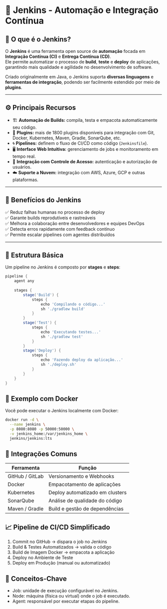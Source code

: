# 🧩 Jenkins - Automação e Integração Contínua

## 📘 O que é o Jenkins?

O **Jenkins** é uma ferramenta open source de **automação** focada em **Integração Contínua (CI)** e **Entrega Contínua (CD)**.  
Ele permite automatizar o processo de **build**, **teste** e **deploy** de aplicações, garantindo mais qualidade e agilidade no desenvolvimento de software.

Criado originalmente em Java, o Jenkins suporta **diversas linguagens** e **ferramentas de integração**, podendo ser facilmente estendido por meio de **plugins**.

---

## ⚙️ Principais Recursos

- 🏗️ **Automação de Builds:** compila, testa e empacota automaticamente seu código.
- 🧩 **Plugins:** mais de 1800 plugins disponíveis para integração com Git, Docker, Kubernetes, Maven, Gradle, SonarQube, etc.
- 🌀 **Pipelines:** definem o fluxo de CI/CD como código (`Jenkinsfile`).
- 🖥️ **Interface Web Intuitiva:** gerenciamento de jobs e monitoramento em tempo real.
- 🔐 **Integração com Controle de Acesso:** autenticação e autorização de usuários.
- ☁️ **Suporte a Nuvem:** integração com AWS, Azure, GCP e outras plataformas.

---

## 🚀 Benefícios do Jenkins

✅ Reduz falhas humanas no processo de deploy  
✅ Garante builds reprodutíveis e rastreáveis  
✅ Melhora a colaboração entre desenvolvedores e equipes DevOps  
✅ Detecta erros rapidamente com feedback contínuo  
✅ Permite escalar pipelines com agentes distribuídos

---

## 🧱 Estrutura Básica

Um pipeline no Jenkins é composto por **stages** e **steps**:

```groovy
pipeline {
    agent any
    
    stages {
        stage('Build') {
            steps {
                echo 'Compilando o código...'
                sh './gradlew build'
            }
        }
        stage('Test') {
            steps {
                echo 'Executando testes...'
                sh './gradlew test'
            }
        }
        stage('Deploy') {
            steps {
                echo 'Fazendo deploy da aplicação...'
                sh './deploy.sh'
            }
        }
    }
}
```

## 🐳 Exemplo com Docker

Você pode executar o Jenkins localmente com Docker:

```bash
docker run -d \
  --name jenkins \
  -p 8080:8080 -p 50000:50000 \
  -v jenkins_home:/var/jenkins_home \
  jenkins/jenkins:lts
```

## 🔧 Integrações Comuns

| Ferramenta |	Função |
|-----------|------------|
| GitHub / GitLab |	Versionamento e Webhooks |
| Docker	|Empacotamento de aplicações |
| Kubernetes	| Deploy automatizado em clusters |
| SonarQube |	Análise de qualidade do código |
| Maven / Gradle |	Build e gestão de dependências |

## 📈 Pipeline de CI/CD Simplificado

1. Commit no GitHub → dispara o job no Jenkins
2. Build & Testes Automatizados → valida o código
3. Build de Imagem Docker → empacota a aplicação
4. Deploy no Ambiente de Teste
5. Deploy em Produção (manual ou automatizado)

## 🧠 Conceitos-Chave

* Job: unidade de execução configurável no Jenkins.
* Node: máquina (física ou virtual) onde o job é executado.
* Agent: responsável por executar etapas do pipeline.










